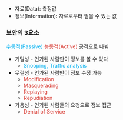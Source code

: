 - 자료(Data): 측정값
- 정보(Information): 자료로부터 얻을 수 있는 값

### 보안의 3요소
<font color="#00b0f0">수동적(Passive)</font>
<font color="#d83931">능동적(Active)</font>
공격으로 나뉨
- 기밀성 - 인가된 사람만이 정보를 볼 수 있다
	- <font color="#00b0f0">Snooping, Traffic analysis </font>
- 무결성 - 인가된 사람만이 정보 수정 가능
	- <font color="#d83931">Modification</font>
	- <font color="#d83931">Masquerading</font>
	- <font color="#d83931">Replaying</font>
	- <font color="#d83931">Repudiation</font>
- 가용성 - 인가된 사람들의 요청으로 정보 접근
	- <font color="#d83931">Denial of Service</font>




